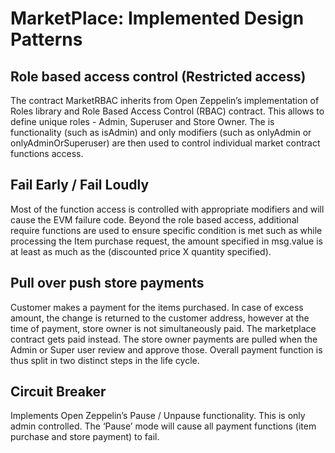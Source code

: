 MarketPlace: Implemented Design Patterns
========================================

Role based access control (Restricted access)
---------------------------------------------
The contract MarketRBAC inherits from Open Zeppelin’s implementation of Roles library and Role Based Access Control (RBAC) contract. This allows to define unique roles - Admin, Superuser and  Store Owner. The is<Role> functionality (such as isAdmin)  and only<Role> modifiers (such as onlyAdmin or onlyAdminOrSuperuser) are then used to control individual market contract functions access.

Fail Early / Fail Loudly
------------------------
Most of the function access is controlled with appropriate modifiers and will cause the EVM failure code. Beyond the role based access, additional require functions are used to ensure specific condition is met such as while processing the Item purchase request, the amount specified in msg.value is at least as much as the (discounted price X quantity specified).  

Pull over push store payments
-----------------------------
Customer makes a payment for the items purchased. In case of excess amount, the change is returned to the customer address, however at the time of payment, store owner is not simultaneously paid. The marketplace contract gets paid instead. The store owner payments are pulled when the Admin or Super user review and approve those. Overall payment function is thus split in two distinct steps in the life cycle.

Circuit Breaker
---------------
Implements Open Zeppelin’s Pause / Unpause functionality. This is only admin controlled. The ‘Pause’ mode will cause all payment functions (item purchase and store payment) to fail.
 
